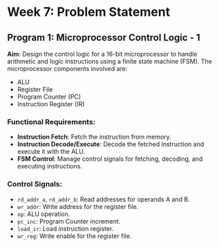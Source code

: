 # Week 7: Problem Statement

## Program 1: Microprocessor Control Logic - 1

**Aim**: Design the control logic for a 16-bit microprocessor to handle arithmetic and logic instructions using a finite state machine (FSM). The microprocessor components involved are:

- ALU
- Register File
- Program Counter (PC)
- Instruction Register (IR)

### Functional Requirements:

- **Instruction Fetch**: Fetch the instruction from memory.
- **Instruction Decode/Execute**: Decode the fetched instruction and execute it with the ALU.
- **FSM Control**: Manage control signals for fetching, decoding, and executing instructions.

### Control Signals:

- `rd_addr_a`, `rd_addr_b`: Read addresses for operands A and B.
- `wr_addr`: Write address for the register file.
- `op`: ALU operation.
- `pc_inc`: Program Counter increment.
- `load_ir`: Load instruction register.
- `wr_reg`: Write enable for the register file.
